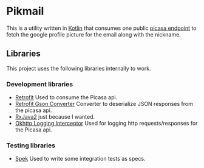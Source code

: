 # Pikmail

This is a utility written in [Kotlin](http://kotlinlang.org/) that consumes one public [picasa endpoint](http://picasaweb.google.com/data/entry/api/user/eduardo.alejandro.pool.ake@gmail.com?alt=json) to fetch the google profile picture for the email along with the nickname.

## Libraries

This project uses the following libraries internally to work.

### Development libraries

- [Retrofit](http://square.github.io/retrofit/) Used to consume the Picasa api.
- [Retrofit Gson Converter](https://github.com/square/retrofit/tree/master/retrofit-converters/gson) Converter to deserialize JSON responses from the picasa api.
- [RxJava2](https://github.com/ReactiveX/RxJava) just because I wanted.
- [Okhttp Logging Interceptor](https://github.com/ReactiveX/RxJava) Used for logging http requests/responses for the Picasa api.

### Testing libraries

- [Spek](http://spekframework.org/) Used to write some integration tests as specs.